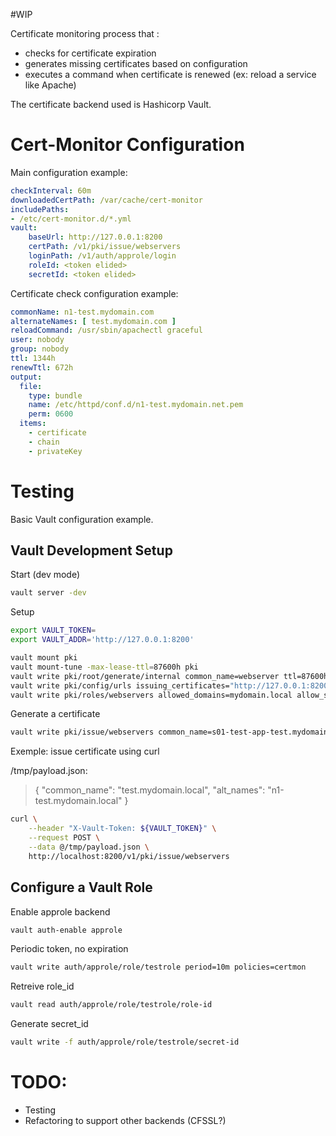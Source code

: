 #WIP

Certificate monitoring process that :
- checks for certificate expiration
- generates missing certificates based on configuration
- executes a command when certificate is renewed (ex: reload a service like
  Apache)

The certificate backend used is Hashicorp Vault.

# Cert-Monitor Configuration
Main configuration example:
```yaml
checkInterval: 60m
downloadedCertPath: /var/cache/cert-monitor
includePaths:
- /etc/cert-monitor.d/*.yml
vault:
    baseUrl: http://127.0.0.1:8200
    certPath: /v1/pki/issue/webservers
    loginPath: /v1/auth/approle/login
    roleId: <token elided>
    secretId: <token elided>
```

Certificate check configuration example:
```yaml
commonName: n1-test.mydomain.com
alternateNames: [ test.mydomain.com ]
reloadCommand: /usr/sbin/apachectl graceful
user: nobody
group: nobody
ttl: 1344h
renewTtl: 672h
output:
  file:
    type: bundle
    name: /etc/httpd/conf.d/n1-test.mydomain.net.pem
    perm: 0600
  items:
    - certificate
    - chain
    - privateKey
```

# Testing
Basic Vault configuration example.

## Vault Development Setup

Start (dev mode)
```bash
vault server -dev
```

Setup
```bash
export VAULT_TOKEN=
export VAULT_ADDR='http://127.0.0.1:8200'

vault mount pki
vault mount-tune -max-lease-ttl=87600h pki
vault write pki/root/generate/internal common_name=webserver ttl=87600h
vault write pki/config/urls issuing_certificates="http://127.0.0.1:8200/v1/pki/ca" crl_distribution_points="http://127.0.0.1:8200/v1/pki/crl"
vault write pki/roles/webservers allowed_domains=mydomain.local allow_subdomains="true" max_ttl="72h" client_flag=false key_usage=DigitalSignature,KeyEncipherment
```

Generate a certificate
```bash
vault write pki/issue/webservers common_name=s01-test-app-test.mydomain.local alt_names=n1-s01-test-app-test.mydomain.local
```

Exemple: issue certificate using curl

/tmp/payload.json:

> {
>   "common_name": "test.mydomain.local",
>   "alt_names": "n1-test.mydomain.local"
> }

```bash
curl \
    --header "X-Vault-Token: ${VAULT_TOKEN}" \
    --request POST \
    --data @/tmp/payload.json \
    http://localhost:8200/v1/pki/issue/webservers
```

## Configure a Vault Role
Enable approle backend
```bash
vault auth-enable approle
```

Periodic token, no expiration
```bash
vault write auth/approle/role/testrole period=10m policies=certmon
```

Retreive role_id
```bash
vault read auth/approle/role/testrole/role-id
```

Generate secret_id
```bash
vault write -f auth/approle/role/testrole/secret-id
```
# TODO:
- Testing
- Refactoring to support other backends (CFSSL?)

